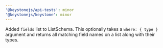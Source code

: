 ```yaml
---
'@keystonejs/api-tests': minor
'@keystonejs/keystone': minor
---
```


Added `fields` list to ListSchema. This optionally takes a `where: { type }` argument and returns all matching field names on a list along with their types.
